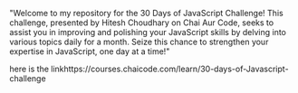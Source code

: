 "Welcome to my repository for the 30 Days of JavaScript Challenge! This challenge, presented by Hitesh Choudhary on Chai Aur Code, seeks to assist you in improving and polishing your JavaScript skills by delving into various topics daily for a month. Seize this chance to strengthen your expertise in JavaScript, one day at a time!"

here is the linkhttps://courses.chaicode.com/learn/30-days-of-Javascript-challenge

